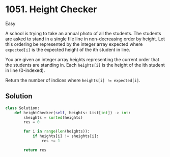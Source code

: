 # 1051. Height Checker

Easy

A school is trying to take an annual photo of all the students. The students are
asked to stand in a single file line in non-decreasing order by height. Let this
ordering be represented by the integer array expected where `expected[i]` is the
expected height of the ith student in line.

You are given an integer array heights representing the current order that the
students are standing in. Each `heights[i]` is the height of the ith student in
line (0-indexed).

Return the number of indices where `heights[i] != expected[i]`.

## Solution

```python
class Solution:
    def heightChecker(self, heights: List[int]) -> int:
        sheights = sorted(heights)
        res = 0

        for i in range(len(heights)):
            if heights[i] != sheights[i]:
                res += 1

        return res
```
